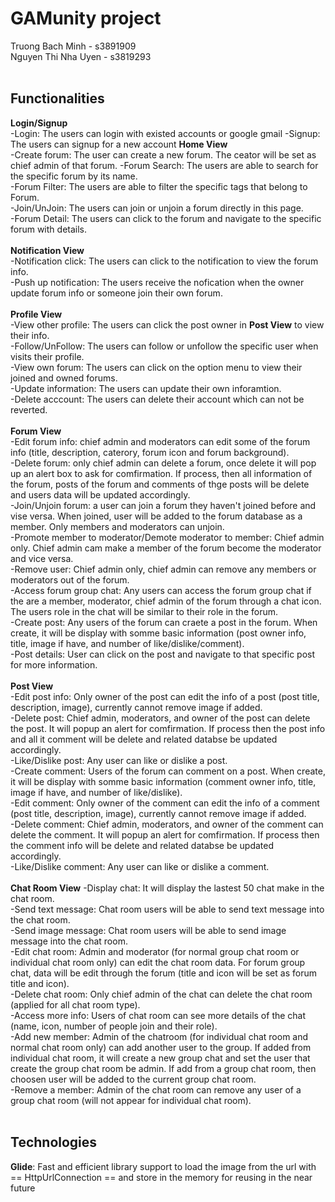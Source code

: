 # GAMunity project
Truong Bach Minh - s3891909
<br />
Nguyen Thi Nha Uyen - s3819293
<br />
<br />
## Functionalities
**Login/Signup**<br />
-Login: The users can login with existed accounts or google gmail
-Signup: The users can signup for a new account 
**Home View**<br />
-Create forum: The user can create a new forum. The ceator will be set as chief admin of that forum.
-Forum Search: The users are able to search for the specific forum by its name. <br />
-Forum Filter: The users are able to filter the specific tags that belong to Forum. <br />
-Join/UnJoin: The users can join or unjoin a forum directly in this page. <br />
-Forum Detail: The users can click to the forum and navigate to the specific forum with details. <br />
<br />
**Notification View**<br />
-Notification click: The users can click to the notification to view the forum info.<br />
-Push up notification: The users receive the nofication when the owner update forum info or someone join their own forum. <br />
<br />
**Profile View**<br />
-View other profile: The users can click the post owner in **Post View** to view their info.<br /> 
-Follow/UnFollow: The users can follow or unfollow the specific user when visits their profile.<br />
-View own forum: The users can click on the option menu to view their joined and owned forums.<br />
-Update information: The users can update their own inforamtion.<br />
-Delete acccount: The users can delete their account which can not be reverted.<br />
<br />
**Forum View**<br />
-Edit forum info: chief admin and moderators can edit some of the forum info (title, description, caterory, forum icon and forum background).<br />
-Delete forum: only chief admin can delete a forum, once delete it will pop up an alert box to ask for comfirmation. If process, then all information of the forum, posts of the forum and comments of thge posts will be delete and users data will be updated accordingly.<br />
-Join/Unjoin forum: a user can join a forum they haven't joined before and vise versa. When joined, user will be added to the forum database as a member. Only members and moderators can unjoin.<br />
-Promote member to moderator/Demote moderator to member: Chief admin only. Chief admin cam make a member of the forum become the moderator and vice versa.<br />
-Remove user: Chief admin only, chief admin can remove any members or moderators out of the forum.<br />
-Access forum group chat: Any users can access the forum group chat if the are a member, moderator, chief admin of the forum through a chat icon. The users role in the chat will be similar to their role in the forum.<br />
-Create post: Any users of the forum can craete a post in the forum. When create, it will be display with somme basic information (post owner info, title, image if have, and number of like/dislike/comment).<br />
-Post details: User can click on the post and navigate to that specific post for more information.<br />
<br />
**Post View**<br />
-Edit post info: Only owner of the post can edit the info of a post (post title, description, image), currently cannot remove image if added.<br />
-Delete post: Chief admin, moderators, and owner of the post can delete the post. It will popup an alert for comfirmation. If process then the post info and all it comment will be delete and related databse be updated accordingly.<br />
-Like/Dislike post: Any user can like or dislike a post.<br />
-Create comment: Users of the forum can comment on a post. When create, it will be display with somme basic information (comment owner info, title, image if have, and number of like/dislike).<br />
-Edit comment: Only owner of the comment can edit the info of a comment (post title, description, image), currently cannot remove image if added.<br />
-Delete comment: Chief admin, moderators, and owner of the comment can delete the comment. It will popup an alert for comfirmation. If process then the comment info will be delete and related databse be updated accordingly.<br />
-Like/Dislike comment: Any user can like or dislike a comment.<br />
<br />
**Chat Room View**
-Display chat: It will display the lastest 50 chat make in the chat room.<br />
-Send text message: Chat room users will be able to send text message into the chat room.<br />
-Send image message: Chat room users will be able to send image message into the chat room.<br />
-Edit chat room: Admin and moderator (for normal group chat room or individual chat room only) can edit the chat room data. For forum group chat, data will be edit through the forum (title and icon will be set as forum title and icon).<br />
-Delete chat room: Only chief admin of the chat can delete the chat room (applied for all chat room type).<br />
-Access more info: Users of chat room can see more details of the chat (name, icon, number of people join and their role).<br />
-Add new member: Admin of the chatroom (for individual chat room and normal chat room only) can add another user to the group. If added from individual chat room, it will create a new group chat and set the user that create the group chat room be admin. If add from a group chat room, then choosen user will be added to the current group chat room.<br />
-Remove a member: Admin of the chat room can remove any user of a group chat room (will not appear for individual chat room).<br />
<br />
## Technologies
**Glide**: Fast and efficient library support to load the image from the url with == HttpUrlConnection == and store in the memory for reusing in the near future

